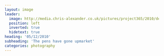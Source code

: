 ```yaml
---
layout: image
leader:
  image: http://media.chris-alexander.co.uk/pictures/project365/2010/dec/05/051210.jpg
  position: left
  inverted: true
  hidetext: true
heading: '05/12/2010'
subheading: 'The pens have gone upmarket'
categories: photography
---
```

